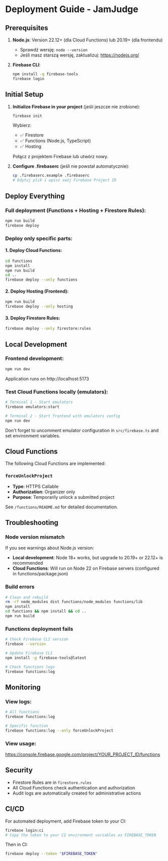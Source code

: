 # Deployment Guide - JamJudge

## Prerequisites

1. **Node.js**: Version 22.12+ (dla Cloud Functions) lub 20.19+ (dla frontendu)
   - Sprawdź wersję: `node --version`
   - Jeśli masz starszą wersję, zaktualizuj: https://nodejs.org/

2. **Firebase CLI**: 
   ```bash
   npm install -g firebase-tools
   firebase login
   ```

## Initial Setup

1. **Initialize Firebase in your project** (jeśli jeszcze nie zrobione):
   ```bash
   firebase init
   ```
   
   Wybierz:
   - ✅ Firestore
   - ✅ Functions (Node.js, TypeScript)
   - ✅ Hosting
   
   Połącz z projektem Firebase lub utwórz nowy.

2. **Configure .firebaserc** (jeśli nie powstał automatycznie):
   ```bash
   cp .firebaserc.example .firebaserc
   # Edytuj plik i wpisz swój Firebase Project ID
   ```

## Deploy Everything

### Full deployment (Functions + Hosting + Firestore Rules):
```bash
npm run build
firebase deploy
```

### Deploy only specific parts:

#### 1. Deploy Cloud Functions:
```bash
cd functions
npm install
npm run build
cd ..
firebase deploy --only functions
```

#### 2. Deploy Hosting (Frontend):
```bash
npm run build
firebase deploy --only hosting
```

#### 3. Deploy Firestore Rules:
```bash
firebase deploy --only firestore:rules
```

## Local Development

### Frontend development:
```bash
npm run dev
```
Application runs on http://localhost:5173

### Test Cloud Functions locally (emulators):
```bash
# Terminal 1 - Start emulators
firebase emulators:start

# Terminal 2 - Start frontend with emulators config
npm run dev
```

Don't forget to uncomment emulator configuration in `src/firebase.ts` and set environment variables.

## Cloud Functions

The following Cloud Functions are implemented:

### `forceUnlockProject`
- **Type**: HTTPS Callable
- **Authorization**: Organizer only
- **Purpose**: Temporarily unlock a submitted project

See `/functions/README.md` for detailed documentation.

## Troubleshooting

### Node version mismatch
If you see warnings about Node.js version:
- **Local development**: Node 18+ works, but upgrade to 20.19+ or 22.12+ is recommended
- **Cloud Functions**: Will run on Node 22 on Firebase servers (configured in functions/package.json)

### Build errors
```bash
# Clean and rebuild
rm -rf node_modules dist functions/node_modules functions/lib
npm install
cd functions && npm install && cd ..
npm run build
```

### Functions deployment fails
```bash
# Check Firebase CLI version
firebase --version

# Update Firebase CLI
npm install -g firebase-tools@latest

# Check functions logs
firebase functions:log
```

## Monitoring

### View logs:
```bash
# All functions
firebase functions:log

# Specific function
firebase functions:log --only forceUnlockProject
```

### View usage:
https://console.firebase.google.com/project/YOUR_PROJECT_ID/functions

## Security

- Firestore Rules are in `firestore.rules`
- All Cloud Functions check authentication and authorization
- Audit logs are automatically created for administrative actions

## CI/CD

For automated deployment, add Firebase token to your CI:
```bash
firebase login:ci
# Copy the token to your CI environment variables as FIREBASE_TOKEN
```

Then in CI:
```bash
firebase deploy --token "$FIREBASE_TOKEN"
```

